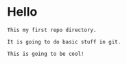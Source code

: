 
# **Hello**

```
This my first repo directory.

It is going to do basic stuff in git.
```

```
This is going to be cool!
```
